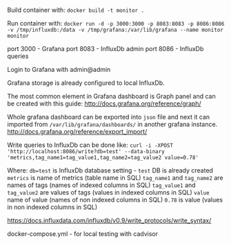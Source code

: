 Build container with:
`docker build -t monitor .`

Run container with:
`docker run -d -p 3000:3000 -p 8083:8083 -p 8086:8086 -v /tmp/influxdb:/data -v /tmp/grafana:/var/lib/grafana --name monitor monitor`

port 3000 - Grafana
port 8083 - InfluxDb admin
port 8086 - InfluxDb queries

Login to Grafana with admin@admin

Grafana storage is already configured to local InfluxDb.

The most common element in Grafana dashboard is Graph panel and can be created with this guide:
http://docs.grafana.org/reference/graph/

Whole grafana dashboard can be exported into `json` file and next it can imported from `/var/lib/grafana/dashboards/` in another grafana instance.
http://docs.grafana.org/reference/export_import/

Write queries to InfluxDb can be done like:
`curl -i -XPOST 'http://localhost:8086/write?db=test' --data-binary 'metrics,tag_name1=tag_value1,tag_name2=tag_value2 value=0.78'`

Where:
`db=test` is InfluxDb database setting - `test` DB is already created
`metrics` is name of metrics (table name in SQL)
`tag_name1` and `tag_name2` are names of tags (names of indexed columns in SQL)
`tag_value1` and `tag_value2` are values of tags (values in indexed columns in SQL)
`value` name of value (names of non indexed columns in SQL)
`0.78` is value (values in non indexed columns in SQL)

https://docs.influxdata.com/influxdb/v0.9/write_protocols/write_syntax/

docker-compose.yml - for local testing with cadvisor
